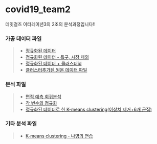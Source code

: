 # covid19_team2
데잇걸즈 이터레이션3의 2조의 분석과정입니다!!

### 가공 데이터 파일
> - [정규화된 데이터](블럭별_클러스터링_작업/norm_data.xlsx)
> - [정규화된 데이터 - 특구, 시장 제외](norm_data_특구시장제외.xlsx)
> - [정규화된 데이터 + 클러스터id](final_최종.xlsx)
> - [클러스터추가된 원본 데이터 파일](클러스터_원본_최종.xlsx)

### 분석 파일
> - [면적 예측 회귀분석](회귀분석.ipynb)
> - [각 변수의 정규화](데이터표준화.ipynb)
> - [정규화된 데이터로 한 K-means clustering(이상치 제거+6개 군집)](블럭별_클러스터링_작업_최종.ipynb)


### 기타 분석 파일
> - [K-means clustering - 나영의 연습](k-means.ipynb)

